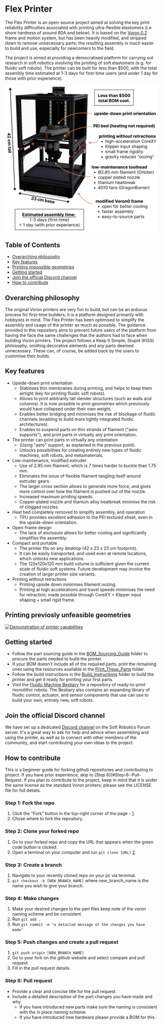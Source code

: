 # Flex Printer

The Flex Printer is an open-source project aimed at solving the key print reliability difficulties associated with printing ultra-flexible elastomers (i.e. shore hardness of around 80A and below). It is based on the [Voron 0.2](https://github.com/VoronDesign/Voron-0) frame and motion system, but has been heavily modified, and stripped down to remove unnecessary parts; the resulting assembly is much easier to build and use, especially for newcomers to the field.

The project is aimed at providing a democratised platform for carrying out research in soft robotics involving the printing of soft elastomers (e.g. for fluidic soft robots).
The printer can be built for less than $500, with the total assembly time estimated at 1-3 days for first-time users (and under 1 day for those with prior experience).

<!-- <p align="center">
<img src=Assembly_CAD/flex-printer-features.png, width="30%">
</img> -->
![The key features of the Flex Printing platform](Assembly_CAD/flex-printer-features.png)

## Table of Contents
* [Overarching philosophy](#overarching-philosphy)
* [Key features](#key-features)
* [Printing impossible geometries](#printing-previosly-unfeasible-geometries)
* [Getting started](#getting-started)
* [Join the official Discord channel](#join-the-official-discord-channel)
* [How to contribute](#how-to-contribute)


## Overarching philosophy
The original Voron printers are very fun to build, but can be an arduous process for first-time builders; it is a platform designed primarily with hobbyists in mind. The Flex Printer has been optimised to simplify the assembly and usage of the printer as much as possible. The guidance provided in this repository aims to prevent future users of the platform from having the face the same challenges that the authors had to face when building Voron printers. The project follows a Keep It Simple, Stupid (KISS) philosophy, omitting decorative elements and any parts deemed unnecessary. These can, of course, be added back by the users to customise their builds.

## Key features

- Upside-down print orientation
    - Stabilises thin membranes during printing, and helps to keep them airtight (key for printing fluidic soft robots).
    - Allows to print arbitrarily tall slender structures (such as walls and columns). It is now possible to print geometries which previously would have collapsed under their own weight.
    - Enables better bridging and minimises the risk of blockage of fluidic channels (enabling to build more tightly integrated fluidic architectures).
    - Enables to suspend parts on thin strands of filament ("aero supports"), and print parts in virtually any print orientation.
- The printer can print parts in virtually any orientation
    - (Using "aero" support, as explained in the previous point).
    - Unlocks possibilities for creating entirely new types of fluidic machines, soft robots, and metamaterials.
- Low-maintenance, modified extruder
    - Use of 2.85 mm filament, which is 7 times harder to buckle than 1.75 mm.
    - Eliminates the issue of flexible filament tangling itself around extruder gears.
    - The larger cross section allows to generate more force, and gives more control over how the filament is pushed out of the nozzle.
    - Increased maximum printing speeds.
    - Copper-plated nozzle and titanium alloy heatbreak minimise the risk of clogged nozzles.
- Heat bed completely removed to simplify assembly, and operation
    - TPU provides excellent adhesion to the PEI textured sheet, even in the upside-down orientation.
- Open-frame design
    - The lack of enclosure allows for better cooling and significantly simplifies the assembly.
- Compact and portable
    - The printer fits on any desktop (42 x 23 x 23 cm footprint).
    - It can be easily transported, and used even at remote locations, which unlocks new applications.
    - The 120x120x120 mm build volume is sufficient given the current scale of fluidic soft systems. Future development may involve the creation of larger printer size variants.
- Printing without retractions
    - Printing upside down minimises filament oozing.
    - Printing at high accelerations and travel speeds minimises the need for retraction; made possible through CoreXY + Klipper input shaping + small rigid frame. 

## Printing previosly unfeasible geometries
[![Demonstration of printer capabilities]()](https://vimeo.com/1057922438/d0713f3f35)

## Getting started
- Follow the part sourcing guide in the [BOM_Sourcing_Guide](https://github.com/maksgepner/flex-printer/tree/main/BOM_Sourcing_Guide) folder to procure the parts needed to build the printer.
- If your BOM doesn't include all of the required parts, print the remaining ones using the resources available in the [Print_These_Parts](https://github.com/maksgepner/flex-printer/tree/main/Print_These_Parts) folder.
- Follow the build instructions in the [Build_Instructions](https://github.com/maksgepner/flex-printer/tree/main/Build_Instructions) folder to build the printer and get it ready for printing your first parts.
- Visit the [Fluidic Machine Bestiary](https://github.com/The-Soft-Robotics-Forum/fluidic-machine-bestiary) for a repository of ready-to-print monolithic robots. The Bestiary also contains an expanding library of fluidic control, actuator, and sensor components that use can use to build your own, entirely new, soft robots.

## Join the official Discord channel
We have set up a dedicated [Discord channel](https://discord.gg/4RNmUT7A5G) on the Soft Robotics Forum server. It's a great way to ask for help and advice when assembling and using the printer, as well as to connect with other members of the community, and start contributing your own ideas to the project.

## How to contribute
This is a beginner guide for forking github repositories and contributing to project. If you have prior experience, skip to [Step 6](#Step-6:-Pull-Request. If you plan to contribute to the project, keep in mind that it is under the same license as the standard Voron printers; please see the LICENSE file for full details.
### Step 1: Fork the repo
1. Click the "Fork" button in the top-right corner of the page - [1](https://www.freecodecamp.org/news/how-to-fork-a-github-repository/).
2. Chose where to fork the repository.
### Step 2: Clone your forked repo
1. Go to your forked repo and copy the URL that appears when the green code button is clicked. 
2. Open a terminal on your computer and run `git clone [URL]` [2](https://www.gitkraken.com/learn/git/problems/github-how-to-fork).
### Step 3: Create a branch 
1. Navigate to your recently cloned repo on your pc via terminal.
2. `git checkout -b [NEW_BRANCH_NAME]` where new_branch_name is the name you wish to give your branch.
### Step 4: Make changes 
1. Make your desired changes to the part files keep note of the voron naming scheme and be consistent.
2. Run `git add .`
3. Run `git commit -m "a detailed message of the changes you have made"`
### Step 5: Push changes and create a pull request
1. `git push origin [NEW_BRANCH_NAME]`
2. Go to your fork on the github website and select compare and pull request.
3. Fill in the pull request details.
### Step 6: Pull request
- Provide a clear and concise title for the pull request.
- Include a detailed description of the part changes you have made and why.
	- If you have introduced new parts make sure the naming is consistent with the in place naming scheme.
	- If you have introduced new hardware please provide a BOM for this.
